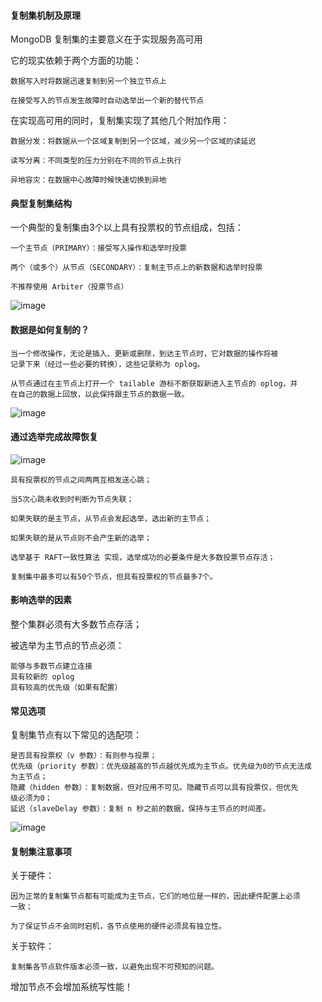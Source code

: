 #### 复制集机制及原理
MongoDB 复制集的主要意义在于实现服务高可用

它的现实依赖于两个方面的功能：
```
数据写入时将数据迅速复制到另一个独立节点上

在接受写入的节点发生故障时自动选举出一个新的替代节点
```

在实现高可用的同时，复制集实现了其他几个附加作用：
```
数据分发：将数据从一个区域复制到另一个区域，减少另一个区域的读延迟

读写分离：不同类型的压力分别在不同的节点上执行

异地容灾：在数据中心故障时候快速切换到异地
```

#### 典型复制集结构
一个典型的复制集由3个以上具有投票权的节点组成，包括：
```
一个主节点（PRIMARY）：接受写入操作和选举时投票

两个（或多个）从节点（SECONDARY）：复制主节点上的新数据和选举时投票

不推荐使用 Arbiter（投票节点）
```

![image](/mongodb/mongo-jiqun.png) 

#### 数据是如何复制的？
```
当一个修改操作，无论是插入、更新或删除，到达主节点时，它对数据的操作将被
记录下来（经过一些必要的转换），这些记录称为 oplog。

从节点通过在主节点上打开一个 tailable 游标不断获取新进入主节点的 oplog，并
在自己的数据上回放，以此保持跟主节点的数据一致。
```

![image](/mongodb/mongo-jiqun2.png) 


#### 通过选举完成故障恢复

![image](/mongodb/mongo-jiqun3.png) 

```
具有投票权的节点之间两两互相发送心跳；

当5次心跳未收到时判断为节点失联；

如果失联的是主节点，从节点会发起选举，选出新的主节点；

如果失联的是从节点则不会产生新的选举；

选举基于 RAFT一致性算法 实现，选举成功的必要条件是大多数投票节点存活；

复制集中最多可以有50个节点，但具有投票权的节点最多7个。
```

#### 影响选举的因素
整个集群必须有大多数节点存活；

被选举为主节点的节点必须：
```
能够与多数节点建立连接
具有较新的 oplog
具有较高的优先级（如果有配置）
```

#### 常见选项
复制集节点有以下常见的选配项：
```
是否具有投票权（v 参数）：有则参与投票；
优先级（priority 参数）：优先级越高的节点越优先成为主节点。优先级为0的节点无法成
为主节点；
隐藏（hidden 参数）：复制数据，但对应用不可见。隐藏节点可以具有投票仅，但优先
级必须为0；
延迟（slaveDelay 参数）：复制 n 秒之前的数据，保持与主节点的时间差。
```
![image](/mongodb/mongo-jiqun4.png) 

#### 复制集注意事项
关于硬件：
```
因为正常的复制集节点都有可能成为主节点，它们的地位是一样的，因此硬件配置上必须
一致；

为了保证节点不会同时宕机，各节点使用的硬件必须具有独立性。
```

关于软件：
```
复制集各节点软件版本必须一致，以避免出现不可预知的问题。
```

增加节点不会增加系统写性能！



